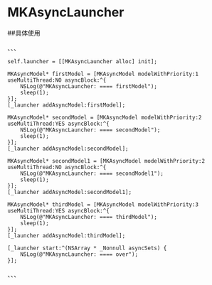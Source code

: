 # MKAsyncLauncher

##具体使用

、、、

    self.launcher = [[MKAsyncLauncher alloc] init];
    
    MKAsyncModel* firstModel = [MKAsyncModel modelWithPriority:1 useMultiThread:NO asyncBlock:^{
        NSLog(@"MKAsyncLauncher: ==== firstModel");
        sleep(1);
    }];
    [_launcher addAsyncModel:firstModel];
    
    MKAsyncModel* secondModel = [MKAsyncModel modelWithPriority:2 useMultiThread:YES asyncBlock:^{
        NSLog(@"MKAsyncLauncher: ==== secondModel");
        sleep(1);
    }];
    [_launcher addAsyncModel:secondModel];
    
    MKAsyncModel* secondModel1 = [MKAsyncModel modelWithPriority:2 useMultiThread:NO asyncBlock:^{
        NSLog(@"MKAsyncLauncher: ==== secondModel1");
        sleep(1);
    }];
    [_launcher addAsyncModel:secondModel1];
    
    MKAsyncModel* thirdModel = [MKAsyncModel modelWithPriority:3 useMultiThread:YES asyncBlock:^{
        NSLog(@"MKAsyncLauncher: ==== thirdModel");
        sleep(1);
    }];
    [_launcher addAsyncModel:thirdModel];
    
    [_launcher start:^(NSArray * _Nonnull asyncSets) {
        NSLog(@"MKAsyncLauncher: ==== over");
    }];
、、、
